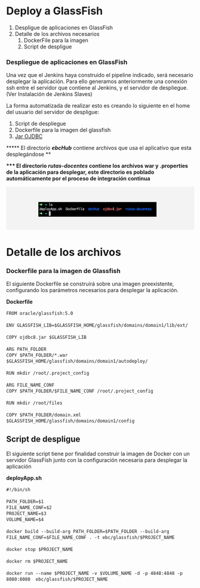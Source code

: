 # Deploy a GlassFish

1. Despligue de aplicaciones en GlassFish
2. Detalle de los archivos necesarios
   1. DockerFile para la imagen 
   2. Script de despligue 

### Despliegue de aplicaciones en GlassFish

Una vez que el Jenkins haya construido el pipeline indicado, será necesario desplegar la aplicación. Para ello generamos anteriormente una conexión ssh entre el servidor que contiene al Jenkins, y el servidor de despliegue. \(Ver Instalación de Jenkins Slaves\)

La forma automatizada de realizar esto es creando lo siguiente en el home del usuario del servidor de despligue:

1. Script de despliegue
2. Dockerfile para la imagen del glassfish
3. [Jar OJDBC](http://www.oracle.com/technetwork/database/features/jdbc/jdbc-ucp-122-3110062.html)

**\*\*\* El directorio **_ebcHub_** contiene archivos que usa el aplicativo que esta desplegándose **

**\*\*\* El directorio **_rutas-docentes_** contiene los archivos war y .properties de la aplicación para desplegar, este directorio es poblado automáticamente por el proceso de integración continua**

![](/assets/gf2.png)

# Detalle de los archivos 

### **Dockerfile** para la imagen de Glassfish 

El siguiente Dockerfile se construirá sobre una imagen preexistente, configurando los parámetros necesarios para desplegar la aplicación.

**Dockerfile**

```
FROM oracle/glassfish:5.0

ENV GLASSFISH_LIB=$GLASSFISH_HOME/glassfish/domains/domain1/lib/ext/

COPY ojdbc8.jar $GLASSFISH_LIB

ARG PATH_FOLDER
COPY $PATH_FOLDER/*.war $GLASSFISH_HOME/glassfish/domains/domain1/autodeploy/

RUN mkdir /root/.project_config

ARG FILE_NAME_CONF
COPY $PATH_FOLDER/$FILE_NAME_CONF /root/.project_config

RUN mkdir /root/files

COPY $PATH_FOLDER/domain.xml $GLASSFISH_HOME/glassfish/domains/domain1/config
```

## Script de despligue

El siguiente script tiene por finalidad construir la imagen de Docker con un servidor GlassFish junto con la configuración necesaria para desplegar la aplicación

**deployApp.sh**

```
#!/bin/sh

PATH_FOLDER=$1
FILE_NAME_CONF=$2
PROJECT_NAME=$3
VOLUME_NAME=$4

docker build --build-arg PATH_FOLDER=$PATH_FOLDER --build-arg FILE_NAME_CONF=$FILE_NAME_CONF . -t ebc/glassfish/$PROJECT_NAME

docker stop $PROJECT_NAME

docker rm $PROJECT_NAME

docker run --name $PROJECT_NAME -v $VOLUME_NAME -d -p 4848:4848 -p 8080:8080  ebc/glassfish/$PROJECT_NAME
```



